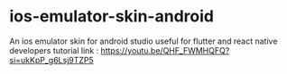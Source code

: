 # ios-emulator-skin-android
An ios emulator skin for android studio useful for flutter and react native developers
tutorial link : https://youtu.be/QHF_FWMHQFQ?si=ukKpP_g6Lsj9TZP5
